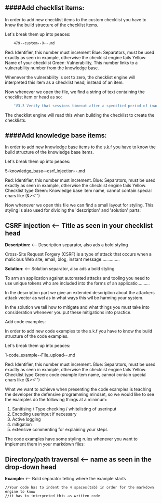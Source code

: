 ####Add checklist items:
----------

In order to add new checklist items to the custom checklist
you have to know the build structure of the checklist items.

Let's break them up into peaces:

```bash
    479--custom--0--.md
```

Red:    Identifier, this number must increment
Blue:   Separators, must be used exactly as seen in example, otherwise the checklist engine fails
Yellow: Name of your checklist
Green:  Vulnerability, This number links to a vulnerability number from the knowledge base.

Whenever the vulnerability is set to zero, the checklist engine will interpreted this
item as a checklist head, instead of an item.

Now whenever we open the file, we find a string of text containing the checklist item
or head as so:

```bash
    "V3.3 Verify that sessions timeout after a specified period of inactivity."
```
The checklist engine will read this when building the checklist to create the checklists.

####Add knowledge base items:
----------

In order to add new knowledge base items to the s.k.f
you have to know the build structure of the knowledge base items.

Let's break them up into peaces:


5-knowledge_base--csrf_injection--.md

Red:   Identifier, this number must increment.
Blue:  Separators, must be used exactly as seen in example, otherwise the checklist engine fails
Yellow: Checklist type
Green: Knowledge base item name, cannot contain special chars like (&><'") 

Now whenever we open this file we can find a small layout for styling.
This styling is also used for dividing the 'description' and 'solution' parts:


CSRF injection		<-- Title as seen in your checklist head
-------

**Description:**	<-- Description separator, also ads a bold styling

Cross-Site Request Forgery (CSRF) is a type of attack that occurs when a malicious Web site,
email, blog, instant message...............

**Solution:**	   <-- Solution separator, also ads a bold styling

To arm an application against automated attacks and tooling you need to use unique tokens 
who are included into the forms of an applicatio..........


In the description part we give an extended description about the attackers attack vector
as wel as in what ways this wil be harming your system.

In the solution we tell how to mitigate and what things you must take into consideration
whenever you put these mitigations into practice.



Add code examples:

In order to add new code examples to the s.k.f
you have to know the build structure of the code examples.

Let's break them up into peaces:

1-code_example--File_upload--.md

Red:    Identifier, this number must increment.
Blue:   Separators, must be used exactly as seen in example, otherwise the checklist engine fails
Yellow: Checklist type
Green:  code example item name, cannot contain special chars like (&><'") 

What we want to achieve when presenting the code examples is teaching the developer the
defensive programming mindset, so we would like to see the examples do the following things
at a minimum:

1. Sanitising / Type checking / whitelisting of userinput
2. Encoding userinput if necessary
3. Active logging
4. mitigation
5. extensive commenting for explaining your steps

The code examples have some styling rules whenever you want to implement them in your
markdown files:


Directory/path traversal <-- name as seen in the drop-down head
-------

**Example:**			 <-- Bold separator telling where the example starts

    //Your code has to indent the 4 spaces(tab) in order for the markdown engine to know
    //it has to interpreted this as written code
    
    












